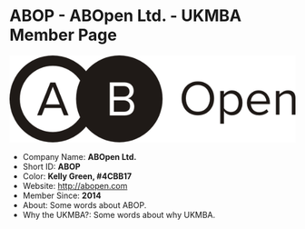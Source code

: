 ABOP - ABOpen Ltd. - UKMBA Member Page
======================================
![logo](UKMBA-ABOP-Logo-600.png)
* Company Name: <b>ABOpen Ltd. </b>
* Short ID: <b>ABOP</b> 
* Color: <b>Kelly Green, #4CBB17</b>
* Website: http://abopen.com
* Member Since: <b>2014</b>     
* About: Some words about ABOP.    
* Why the UKMBA?: Some words about why UKMBA.     
